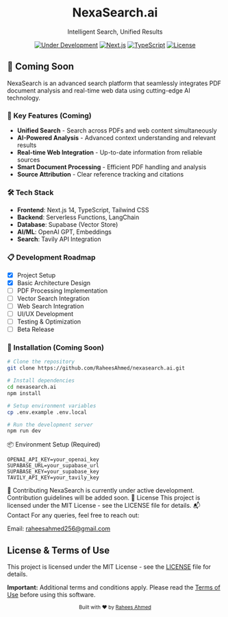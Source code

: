 <div align="center">
  
  <h1>NexaSearch.ai</h1>
  <p>Intelligent Search, Unified Results</p>

[![Under Development](https://img.shields.io/badge/Status-Under%20Development-yellow.svg)](https://github.com/yourusername/nexasearch)
[![Next.js](https://img.shields.io/badge/Next.js-14-black.svg)](https://nextjs.org/)
[![TypeScript](https://img.shields.io/badge/TypeScript-5.0-blue.svg)](https://www.typescriptlang.org/)
[![License](https://img.shields.io/badge/License-MIT-green.svg)](LICENSE)

</div>

## 🚀 Coming Soon

NexaSearch is an advanced search platform that seamlessly integrates PDF document analysis and real-time web data using cutting-edge AI technology.

### 🎯 Key Features (Coming)

- **Unified Search** - Search across PDFs and web content simultaneously
- **AI-Powered Analysis** - Advanced context understanding and relevant results
- **Real-time Web Integration** - Up-to-date information from reliable sources
- **Smart Document Processing** - Efficient PDF handling and analysis
- **Source Attribution** - Clear reference tracking and citations

### 🛠️ Tech Stack

- **Frontend**: Next.js 14, TypeScript, Tailwind CSS
- **Backend**: Serverless Functions, LangChain
- **Database**: Supabase (Vector Store)
- **AI/ML**: OpenAI GPT, Embeddings
- **Search**: Tavily API Integration

### 📋 Development Roadmap

- [x] Project Setup
- [x] Basic Architecture Design
- [ ] PDF Processing Implementation
- [ ] Vector Search Integration
- [ ] Web Search Integration
- [ ] UI/UX Development
- [ ] Testing & Optimization
- [ ] Beta Release

### 🔧 Installation (Coming Soon)

```bash
# Clone the repository
git clone https://github.com/RaheesAhmed/nexasearch.ai.git

# Install dependencies
cd nexasearch.ai
npm install

# Setup environment variables
cp .env.example .env.local

# Run the development server
npm run dev
```

📦 Environment Setup (Required)

```
OPENAI_API_KEY=your_openai_key
SUPABASE_URL=your_supabase_url
SUPABASE_KEY=your_supabase_key
TAVILY_API_KEY=your_tavily_key
```

🤝 Contributing
NexaSearch is currently under active development. Contribution guidelines will be added soon.
📄 License
This project is licensed under the MIT License - see the LICENSE file for details.
📬 Contact
For any queries, feel free to reach out:

Email: raheesahmed256@gmail.com

## License & Terms of Use

This project is licensed under the MIT License - see the [LICENSE](LICENSE) file for details.

**Important:** Additional terms and conditions apply. Please read the [Terms of Use](TERMS_OF_USE.md) before using this software.

<div align="center">
  <sub>Built with ❤️ by <a href="https://github.com/raheesahmed">Rahees Ahmed</a></sub>
</div>